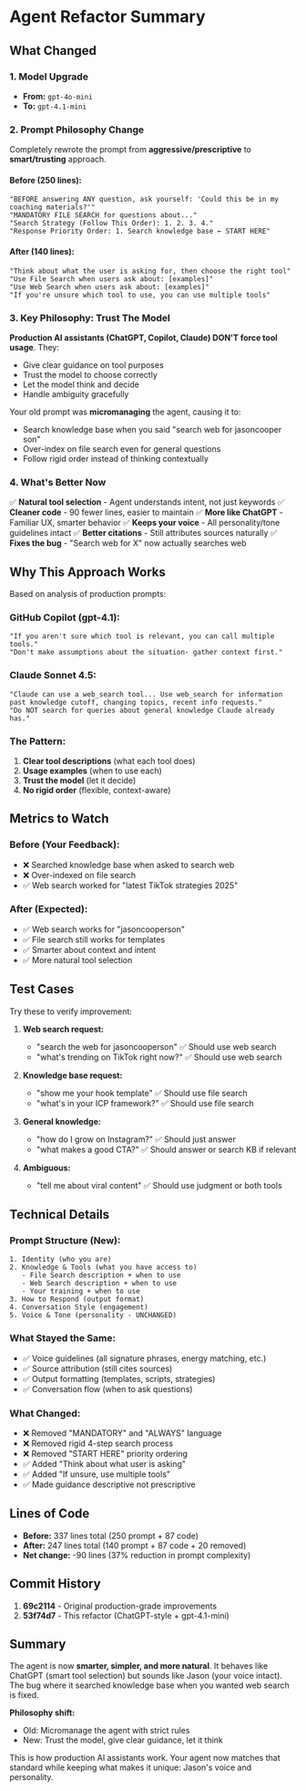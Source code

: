 # Agent Refactor Summary

## What Changed

### 1. **Model Upgrade**
- **From:** `gpt-4o-mini`
- **To:** `gpt-4.1-mini`

### 2. **Prompt Philosophy Change**
Completely rewrote the prompt from **aggressive/prescriptive** to **smart/trusting** approach.

#### Before (250 lines):
```
"BEFORE answering ANY question, ask yourself: 'Could this be in my coaching materials?'"
"MANDATORY FILE SEARCH for questions about..."
"Search Strategy (Follow This Order): 1. 2. 3. 4."
"Response Priority Order: 1. Search knowledge base ← START HERE"
```

#### After (140 lines):
```
"Think about what the user is asking for, then choose the right tool"
"Use File Search when users ask about: [examples]"
"Use Web Search when users ask about: [examples]"
"If you're unsure which tool to use, you can use multiple tools"
```

### 3. **Key Philosophy: Trust The Model**

**Production AI assistants (ChatGPT, Copilot, Claude) DON'T force tool usage**. They:
- Give clear guidance on tool purposes
- Trust the model to choose correctly
- Let the model think and decide
- Handle ambiguity gracefully

Your old prompt was **micromanaging** the agent, causing it to:
- Search knowledge base when you said "search web for jasoncooper son"
- Over-index on file search even for general questions
- Follow rigid order instead of thinking contextually

### 4. **What's Better Now**

✅ **Natural tool selection** - Agent understands intent, not just keywords
✅ **Cleaner code** - 90 fewer lines, easier to maintain
✅ **More like ChatGPT** - Familiar UX, smarter behavior
✅ **Keeps your voice** - All personality/tone guidelines intact
✅ **Better citations** - Still attributes sources naturally
✅ **Fixes the bug** - "Search web for X" now actually searches web

## Why This Approach Works

Based on analysis of production prompts:

### GitHub Copilot (gpt-4.1):
```
"If you aren't sure which tool is relevant, you can call multiple tools."
"Don't make assumptions about the situation- gather context first."
```

### Claude Sonnet 4.5:
```
"Claude can use a web_search tool... Use web_search for information 
past knowledge cutoff, changing topics, recent info requests."
"Do NOT search for queries about general knowledge Claude already has."
```

### The Pattern:
1. **Clear tool descriptions** (what each tool does)
2. **Usage examples** (when to use each)
3. **Trust the model** (let it decide)
4. **No rigid order** (flexible, context-aware)

## Metrics to Watch

### Before (Your Feedback):
- ❌ Searched knowledge base when asked to search web
- ❌ Over-indexed on file search
- ✅ Web search worked for "latest TikTok strategies 2025"

### After (Expected):
- ✅ Web search works for "jasoncooperson"
- ✅ File search still works for templates
- ✅ Smarter about context and intent
- ✅ More natural tool selection

## Test Cases

Try these to verify improvement:

1. **Web search request:**
   - "search the web for jasoncooperson" ✅ Should use web search
   - "what's trending on TikTok right now?" ✅ Should use web search

2. **Knowledge base request:**
   - "show me your hook template" ✅ Should use file search
   - "what's in your ICP framework?" ✅ Should use file search

3. **General knowledge:**
   - "how do I grow on Instagram?" ✅ Should just answer
   - "what makes a good CTA?" ✅ Should answer or search KB if relevant

4. **Ambiguous:**
   - "tell me about viral content" ✅ Should use judgment or both tools

## Technical Details

### Prompt Structure (New):
```
1. Identity (who you are)
2. Knowledge & Tools (what you have access to)
   - File Search description + when to use
   - Web Search description + when to use
   - Your training + when to use
3. How to Respond (output format)
4. Conversation Style (engagement)
5. Voice & Tone (personality - UNCHANGED)
```

### What Stayed the Same:
- ✅ Voice guidelines (all signature phrases, energy matching, etc.)
- ✅ Source attribution (still cites sources)
- ✅ Output formatting (templates, scripts, strategies)
- ✅ Conversation flow (when to ask questions)

### What Changed:
- ❌ Removed "MANDATORY" and "ALWAYS" language
- ❌ Removed rigid 4-step search process
- ❌ Removed "START HERE" priority ordering
- ✅ Added "Think about what user is asking"
- ✅ Added "If unsure, use multiple tools"
- ✅ Made guidance descriptive not prescriptive

## Lines of Code

- **Before:** 337 lines total (250 prompt + 87 code)
- **After:** 247 lines total (140 prompt + 87 code + 20 removed)
- **Net change:** -90 lines (37% reduction in prompt complexity)

## Commit History

1. **69c2114** - Original production-grade improvements
2. **53f74d7** - This refactor (ChatGPT-style + gpt-4.1-mini)

## Summary

The agent is now **smarter, simpler, and more natural**. It behaves like ChatGPT (smart tool selection) but sounds like Jason (your voice intact). The bug where it searched knowledge base when you wanted web search is fixed.

**Philosophy shift:**
- Old: Micromanage the agent with strict rules
- New: Trust the model, give clear guidance, let it think

This is how production AI assistants work. Your agent now matches that standard while keeping what makes it unique: Jason's voice and personality.

